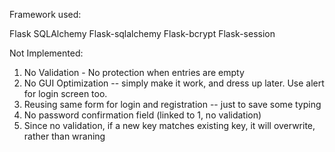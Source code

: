 Framework used:

Flask
SQLAlchemy
Flask-sqlalchemy
Flask-bcrypt
Flask-session

Not Implemented:
1. No Validation - No protection when entries are empty
2. No GUI Optimization -- simply make it work, and dress up later.  Use alert for login screen too.
3. Reusing same form for login and registration -- just to save some typing 
4. No password confirmation field (linked to 1, no validation)
5. Since no validation, if a new key matches existing key, it will overwrite, rather than wraning

